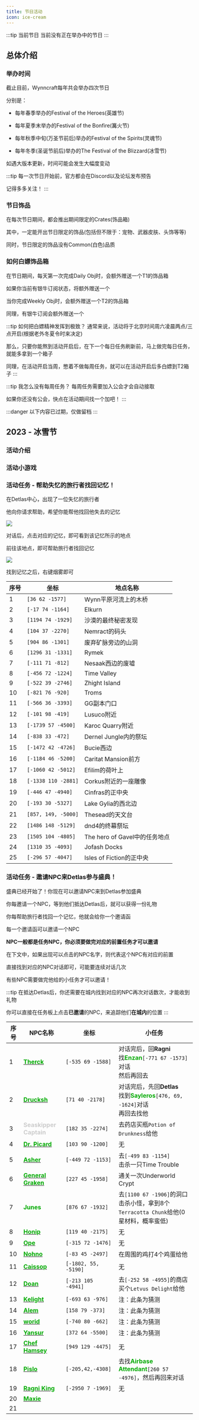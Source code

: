```yaml
---
title: 节日活动
icon: ice-cream
---
```


:::tip 当前节日
当前没有正在举办中的节日
:::
## 总体介绍

### 举办时间
截止目前，Wynncraft每年共会举办四次节日

分别是：

+ 每年春季举办的Festival of the Heroes(英雄节)

+ 每年夏季末举办的Festival of the Bonfire(篝火节)

+ 每年秋季中旬(万圣节前后)举办的Festival of the Spirits(灵魂节)

+ 每年冬季(圣诞节前后)举办的The Festival of the Blizzard(冰雪节)

如遇大版本更新，时间可能会发生大幅度变动

:::tip
每一次节日开始前，官方都会在Discord以及论坛发布预告

记得多多关注！
:::

### 节日饰品

在每次节日期间，都会推出期间限定的Crates(饰品箱)

其中，一定能开出节日限定的饰品(包括但不限于：宠物、武器皮肤、头饰等等)

同时，节日限定的饰品没有Common(白色)品质

### 如何白嫖饰品箱

在节日期间，每天第一次完成Daily Obj时，会额外赠送一个T1的饰品箱

如果你当前有银牛订阅状态，将额外赠送一个

当你完成Weekly Obj时，会额外赠送一个T2的饰品箱

同理，有银牛订阅会额外赠送一个

:::tip 如何把白嫖精神发挥到极致？
通常来说，活动将于北京时间周六凌晨两点/三点开启(根据老外冬夏令时来决定)

那么，只要你能熬到活动开启后，在下一个每日任务刷新前，马上做完每日任务，就能多拿到一个箱子

同理，在活动开启当周，憋着不做每周任务，就可以在活动开启后多白嫖到T2箱子
:::

:::tip 我怎么没有每周任务？
每周任务需要加入公会才会自动接取

如果你还没有公会，快点在活动期间找一个加吧！
:::


:::danger
以下内容已过期，仅做留档
:::
## 2023 - 冰雪节
### 活动介绍

### 活动小游戏

### 活动任务 - 帮助失忆的旅行者找回记忆！

在Detlas中心，出现了一位失忆的旅行者

他向你请求帮助，希望你能帮他找回他失去的记忆

![](/assets/img/festival1.jpg)

对话后，点击对应的记忆，即可看到该记忆所示的地点

前往该地点，即可帮助旅行者找回记忆

![](/assets/img/festival2.jpg)

找到记忆之后，右键烟雾即可

| 序号 | 坐标 | 地点名称 |
| --- | --- | --- |
| 1 | `[36 62 -1577]` | Wynn平原河流上的木桥 |
| 2 | `[-17 74 -1164]` | Elkurn |
| 3 | `[1194 74 -1929]` | 沙漠的最终秘密发现 |
| 4 | `[104 37 -2270]` | Nemract的码头 |
| 5 | `[904 86 -1301]` | 废弃矿脉旁边的山洞 |
| 6 | `[1296 31 -1331]` | Rymek |
| 7 | `[-111 71 -812]` | Nesaak西边的废墟 |
| 8 | `[-456 72 -1224]` | Time Valley |
| 9 | `[-522 39 -2746]` | Zhight Island |
| 10 | `[-821 76 -920]` | Troms |
| 11 | `[-566 36 -3393]` | GG副本门口 |
| 12 | `[-101 98 -419]` | Lusuco附近 |
| 13 | `[-1739 57 -4500]` | Karoc Quarry附近 |
| 14 | `[-838 33 -472]` | Dernel Jungle内的祭坛 |
| 15 | `[-1472 42 -4726]` | Bucie西边 |
| 16 | `[-1184 46 -5200]` | Caritat Mansion前方 |
| 17 | `[-1060 42 -5012]` | Efilim的荷叶上 |
| 18 | `[-1338 110 -2881]` | Corkus附近的一座雕像 |
| 19 | `[-446 47 -4940]` | Cinfras的正中央 |
| 20 | `[-193 30 -5327]` | Lake Gylia的西北边 |
| 21 | `[857, 149, -5000]` | Thesead的天文台 |
| 22 | `[1486 148 -5129]` | dnd4的终幕祭坛 |
| 23 | `[1505 104 -4805]` | The hero of Gavel中的任务地点 |
| 24 | `[1310 35 -4093]` | Jofash Docks |
| 25 | `[-296 57 -4047]` | Isles of Fiction的正中央 |


### 活动任务 - 邀请NPC来Detlas参与盛典！

盛典已经开始了！你现在可以邀请NPC来到Detlas参加盛典

你每邀请一个NPC，等到他们抵达Detlas后，就可以获得一份礼物

你每帮助旅行者找回一个记忆，他就会给你一个邀请函

每一个邀请函可以邀请一个NPC

**NPC一般都是任务NPC，你必须要做完对应的前置任务才可以邀请**

在下文中，如果出现可以点击的NPC名字，则代表这个NPC有对应的前置

直接找到对应的NPC对话即可，可能要连续对话几次

有些NPC需要做完他给的小任务才可以邀请！

:::tip
在抵达Detlas后，你还需要在城内找到对应的NPC再次对话数次，才能收到礼物

你可以直接在任务板上点击**已邀请**的NPC，来追踪他们**在城内**的位置
:::

| 序号 | NPC名称 | 坐标  | 小任务 |
| --- | --- | ---  | --- |
| 1 | [<font color=00AA00>**Therck**</font> ](/quests/lvl1-10/level%201%20-%20ZEnzan's%20Brother.html)| `[-535 69 -1588]` | 对话完后，回**Ragni**<br>找<font color=00AA00>**Enzan**</font>`[-771 67 -1573]`对话<br> 然后再回去  |
| 2 | [<font color=00AA00>**Drucksh**</font>](/quests/lvl11-20/level%2020%20-%20Grave%20Digger.html) | `[71 40 -2178]` | 对话完后，先回**Detlas**<br>找到<font color=00AA00>**Sayleros**</font>`[476, 69, -1624]`对话<br>再回去找他 |
| 3 | <font color=CCCCCC>**Seaskipper Captain**</font>  | `[182 35 -2274]` | 去药店买瓶`Potion of Drunkness`给他 |
| 4 | [<font color=00AA00>**Dr. Picard**</font>](/quests/lvl21-30/level%2025%20-%20Recover%20The%20Past.html) | `[103 90 -1200]` | 无 |
| 5 | [<font color=00AA00>**Asher**</font>](/quests/lvl21-30/level%2027%20-%20Déjà%20vu.html) | `[-449 72 -1153]` | 去`[-499 83 -1154]`<br> 击杀一只Time Trouble |
| 6 | [<font color=00AA00>**General Graken**</font>](/quests/lvl21-30/level%2021%20-%20The%20Dark%20Descent.html) | `[227 45 -1958]` | 通关一次Underworld Crypt |
| 7 | <font color=00AA00>**Junes**</font> | `[876 67 -1932]` | 去`[1100 67 -1906]`的洞口击杀小怪，拿到8个`Terracotta Chunk`给他(0星材料，概率蛮低) |
| 8 | [<font color=00AA00>**Honip**</font>](/quests/lvl21-30/level%2028%20-%20Misadventure%20on%20the%20Sea.html) | `[119 40 -2175]` | 无 |
| 9 | [<font color=00AA00>**Ope**</font>](/quests/lvl11-20/level%2016%20-%20Supply%20and%20Delivery.html) | `[-315 72 -1476]` | 无 |
| 10 | [<font color=00AA00>**Nohno**</font>](/quests/lvl21-30/level%2023%20-%20Cluck%20Cluck.html) | `[-83 45 -2497]` | 在周围的鸡打4个鸡蛋给他  |
| 11 | [<font color=00AA00>**Caissop**</font>](/quests/lvl51-60/level%2053%20-%20Master%20Piece.html) | `[-1802, 55, -5190]` | 无 |
| 12 | [<font color=00AA00>**Doan**</font>](/quests/lvl71-80/level%2074%20-%20Aquiring%20of%20Credentials.html) | `[-213 105 -4941]` | 去`[-252 58 -4955]`的商店买个`Letvus Delight`给他 |
| 13 | [<font color=00AA00>**Kelight**</font>](/quests/lvl61-70/level%2068%20-%20Temple%20of%20the%20Legends.html) | `[-693 63 -976]` | 注：此条为猜测 |
| 14 | [<font color=00AA00>**Alem**</font>](/quests/lvl41-50/level%2050%20-%20A%20Grave%20Mistake.html) | `[158 79 -373]` | 注：此条为猜测 |
| 15 | [<font color=00AA00>**worid**</font>](/quests/lvl51-60/level%2052%20-%20Jungle%20Fever.html) | `[-740 80 -662]` | 注：此条为猜测 |
| 16 | [<font color=00AA00>**Yansur**</font>](/quests/lvl71-80/level%2080%20-%20The%20Qira%20Hive.html) | `[372 64 -5500]` | 注：此条为猜测 |
| 17 | [<font color=00AA00>**Chef Hamsey**</font>](/quests/lvl91-100/level%2096%20-%20Recipe%20for%20Disaster.html) | `[949 129 -4475]` |  无 |
| 18 | [<font color=00AA00>**Pislo**</font>](/quests/lvl71-80/level%2076%20-%20The%20Bigger%20Picture.html) | `[-205,42,-4308]` | 去找<font color=00AA00>**Airbase Attendant**</font>`[260 57 -4976]`，然后再回来对话 |
| 19 | [<font color=00AA00>**Ragni King**</font>](/quests/lvl61-70/level%2070%20-%20WynnExcavation%20Site%20D.html) | `[-2950 7 -1969]` | 无 |
| 20 | [<font color=00AA00>**Maxie**</font>](/quests/lvl81-90/level%2089%20-%20The%20Envoy%20Part%20II.html) |  |  |
| 21 |  |  |  |

